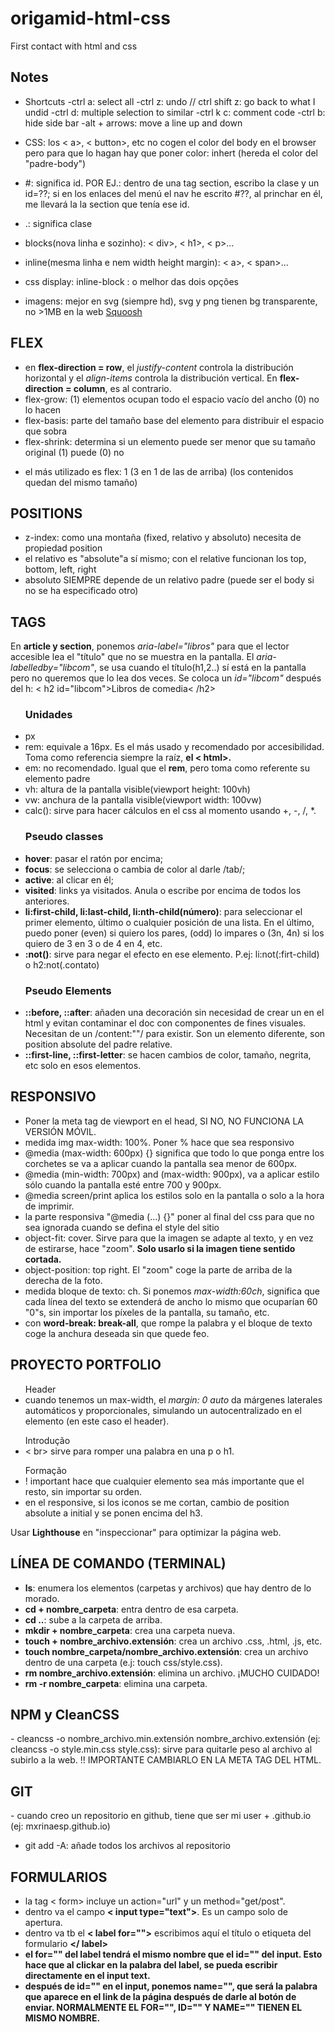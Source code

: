 # origamid-html-css

First contact with html and css

## Notes

- Shortcuts
  -ctrl a: select all
  -ctrl z: undo // ctrl shift z: go back to what I undid
  -ctrl d: multiple selection to similar
  -ctrl k c: comment code
  -ctrl b: hide side bar
  -alt + arrows: move a line up and down

- CSS: los < a>, < button>, etc no cogen el color del body en el browser pero para que lo hagan hay que poner color: inhert (hereda el color del "padre-body")

- #: significa id. POR EJ.: dentro de una tag section, escribo la clase y un id=??; si en los enlaces del menú el nav he escrito #??, al princhar en él, me llevará la la section que tenía ese id.
- .: significa clase

- blocks(nova linha e sozinho): < div>, < h1>, < p>...
- inline(mesma linha e nem width height margin): < a>, < span>... 
- css display: inline-block : o melhor das dois opções

- imagens: mejor en svg (siempre hd), svg y png tienen bg transparente, no >1MB en la web
<a href="https://squoosh.app/">Squoosh</a>  

## FLEX
  - en <strong>flex-direction = row</strong>, el <em>justify-content</em> controla la distribución horizontal y el <em>align-items</em> controla la distribución vertical. En <strong>flex-direction = column</strong>, es al contrario.
  - flex-grow: (1) elementos ocupan todo el espacio vacío del ancho (0) no lo hacen
  - flex-basis: parte del tamaño base del elemento para distribuir el espacio que sobra
  - flex-shrink: determina si un elemento puede ser menor que su tamaño original (1) puede (0) no
   * el más utilizado es flex: 1 (3 en 1 de las de arriba) (los contenidos quedan del mismo tamaño)

## POSITIONS
   - z-index: como una montaña (fixed, relativo y absoluto)  necesita de propiedad position
   - el relativo es "absolute"a sí mismo; con el relative funcionan los top, bottom, left, right
   - absoluto SIEMPRE depende de un relativo padre (puede ser el body si no se ha especificado otro)

## TAGS
  En <strong>article y section</strong>, ponemos <em>aria-label="libros"</em> para que el lector accesible lea el "título" que no se muestra en la pantalla. El <em>aria-labelledby="libcom"</em>, se usa cuando el título(h1,2..) sí está en la pantalla pero no queremos que lo lea dos veces. Se coloca un <em>id="libcom"</em> después del h: < h2 id="libcom">Libros de comedia< /h2>

<ul> 
  <h3>Unidades</h3>
  <li>px</li>
  <li>rem: equivale a 16px. Es el más usado y recomendado por accesibilidad. Toma como referencia siempre la raíz, <strong>el < html>.</strong> </li>
  <li>em: no recomendado. Igual que el <strong>rem</strong>, pero toma como referente su elemento padre </li>
  <li>vh: altura de la pantalla visible(viewport height: 100vh)</li>
  <li>vw: anchura de la pantalla visible(viewport width: 100vw)</li>
  <li>calc(): sirve para hacer cálculos en el css al momento usando +, -, /, *.</li>
</ul>

<ul>
  <h3>Pseudo classes</h3>
  <li><strong>hover</strong>: pasar el ratón por encima;</li>
  <li><strong>focus</strong>: se selecciona o cambia de color al darle /tab/;</li>
  <li><strong>active</strong>: al clicar en él;</li>
  <li><strong>visited</strong>: links ya visitados. Anula o escribe por encima de todos los anteriores.</li>
  <li><strong>li:first-child, li:last-child, li:nth-child(número)</strong>: para seleccionar el primer elemento, último o cualquier posición de una lista. En el último, puedo poner (even) si quiero los pares, (odd) lo impares o (3n, 4n) si los quiero de 3 en 3 o de 4 en 4, etc.</li>
  <li><strong>:not()</strong>: sirve para negar el efecto en ese elemento. P.ej: li:not(:firt-child) o h2:not(.contato)</li>
</ul>

<ul>
  <h3>Pseudo Elements</h3>
  <li><strong>::before, ::after</strong>: añaden una decoración sin necesidad de crear un <span> en el html y evitan contaminar el doc con componentes de fines visuales. Necesitan de un /content:""/ para existir. Son un elemento diferente, son position absolute del padre relative.</li>
  <li><strong>::first-line, ::first-letter</strong>: se hacen cambios de color, tamaño, negrita, etc solo en esos elementos.</li>
</ul>

## RESPONSIVO
  <ul>
    <li>Poner la meta tag de viewport en el head, SI NO, NO FUNCIONA LA VERSIÓN MÓVIL.</li>
    <li>medida img max-width: 100%. Poner % hace que sea responsivo</li>
    <li>@media (max-width: 600px) {} significa que todo lo que ponga entre los corchetes se va a aplicar cuando la pantalla sea menor de 600px. </li>
    <li>@media (min-width: 700px) and (max-width: 900px), va a aplicar  estilo sólo cuando la pantalla esté entre 700 y 900px.</li>
    <li>@media screen/print aplica los estilos solo en la pantalla o solo a la hora de imprimir.</li>
    <li>la parte responsiva "@media (...) {}" poner al final del css para que no sea ignorada cuando se defina el style del sitio </li>
    <li>object-fit: cover. Sirve para que la imagen se adapte al texto, y en vez de estirarse, hace "zoom". <strong>Solo usarlo si la imagen tiene sentido cortada.</strong></li>
    <li>object-position: top right. El "zoom" coge la parte de arriba de la derecha de la foto.</li>
    <li>medida bloque de texto: ch. Si ponemos <em>max-width:60ch</em>, significa que cada línea del texto se extenderá de ancho lo mismo que ocuparían 60 "0"s, sin importar los píxeles de la pantalla, su tamaño, etc.</li>
    <li>con <strong>word-break: break-all</strong>, que rompe la palabra y el bloque de texto coge la anchura deseada sin que quede feo.</li>
  </ul>

## PROYECTO PORTFOLIO
  <ul>Header
    <li>cuando tenemos un max-width, el <em>margin: 0 auto</em> da márgenes laterales automáticos y proporcionales, simulando un autocentralizado en el elemento (en este caso el header).</li>
  </ul>

  <ul>Introdução
    <li>< br> sirve para romper una palabra en una p o h1.</li>
  </ul>

  <ul>Formação
    <li>! important hace que cualquier elemento sea más importante que el resto, sin importar su orden.</li>
    <li>en el responsive, si los iconos se me cortan, cambio de position absolute a initial y se ponen encima del h3.</li>
  </ul>

  Usar <strong>Lighthouse</strong> en "inspeccionar" para optimizar la página web.

## LÍNEA DE COMANDO (TERMINAL)
  - <strong>ls</strong>: enumera los elementos (carpetas y archivos) que hay dentro de lo morado.
  - <strong>cd + nombre_carpeta</strong>: entra dentro de esa carpeta.
  - <strong>cd ..</strong>: sube a la carpeta de arriba.
  - <strong>mkdir + nombre_carpeta</strong>: crea una carpeta nueva.
  - <strong>touch + nombre_archivo.extensión</strong>: crea un archivo .css, .html, .js, etc.
  - <strong>touch nombre_carpeta/nombre_archivo.extensión</strong>: crea un archivo dentro de una carpeta (e.j: touch css/style.css).
  - <strong>rm nombre_archivo.extensión</strong>: elimina un archivo. ¡MUCHO CUIDADO!
  - <strong>rm -r nombre_carpeta</strong>: elimina una carpeta.

  <h2>NPM y CleanCSS</h2>
  - cleancss -o nombre_archivo.min.extensión nombre_archivo.extensión (ej: cleancss -o style.min.css style.css): sirve para quitarle peso al archivo al subirlo a la web. !! IMPORTANTE CAMBIARLO EN LA META TAG DEL HTML.

  <h2>GIT</h2>
  - cuando creo un repositorio en github, tiene que ser mi user + .github.io (ej: mxrinaesp.github.io)
  <ul>
    <li>git add -A: añade todos los archivos al repositorio</li>
  </ul>

## FORMULARIOS
  - la tag < form> incluye un action="url" y un method="get/post". 
  - dentro va el campo <strong>< input type="text"></strong>. Es un campo solo de apertura.
  - dentro va tb el <strong>< label for=""></strong> escribimos aquí el título o etiqueta del formulario <strong></ label>
  - el <strong>for=""</strong> del label tendrá el mismo nombre que el <strong>id=""</strong> del input. Esto hace que al clickar en la palabra del label, se pueda escribir directamente en el input text.
  - después de id="" en el input, ponemos <strong>name=""</strong>, que será la palabra que aparece en el link de la página después de darle al botón de enviar. NORMALMENTE EL FOR="", ID="" Y NAME="" TIENEN EL MISMO NOMBRE.
